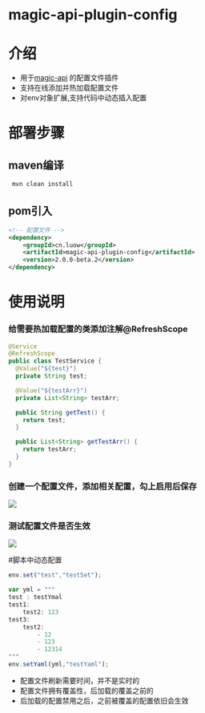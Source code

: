 # magic-api-plugin-config

# 介绍
- 用于[magic-api](https://gitee.com/ssssssss-team/magic-api) 的配置文件插件
- 支持在线添加并热加载配置文件
- 对env对象扩展,支持代码中动态插入配置


# 部署步骤

## maven编译
```cmd
 mvn clean install
```
## pom引入
```xml
<!-- 配置文件 -->
<dependency>
    <groupId>cn.luow</groupId>
    <artifactId>magic-api-plugin-config</artifactId>
    <version>2.0.0-beta.2</version>
</dependency>
```
# 使用说明

### 给需要热加载配置的类添加注解@RefreshScope
```java
@Service
@RefreshScope
public class TestService {
  @Value("${test}")
  private String test;

  @Value("${testArr}")
  private List<String> testArr;

  public String getTest() {
    return test;
  }

  public List<String> getTestArr() {
    return testArr;
  }
}
```
### 创建一个配置文件，添加相关配置，勾上启用后保存
![](https://luow.fun:5305/uploads/big/ffa3b62b31f2bbc32d0633370ec3e670.png)
### 测试配置文件是否生效
![](https://luow.fun:5305/uploads/big/3a295295a187c0a819621ef9f24ee18d.png)

#脚本中动态配置
```javascript
env.set("test","testSet");

var yml = """
test : testYmal
test1:
    test2: 123
test3:
    test2:
        - 12
        - 123
        - 12314
"""
env.setYaml(yml,"testYaml");
```

- 配置文件刷新需要时间，并不是实时的
- 配置文件拥有覆盖性，后加载的覆盖之前的
- 后加载的配置禁用之后，之前被覆盖的配置依旧会生效



